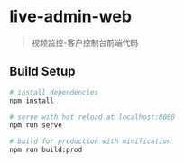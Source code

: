 # live-admin-web

> 视频监控-客户控制台前端代码

## Build Setup

``` bash
# install dependencies
npm install

# serve with hot reload at localhost:8080
npm run serve

# build for production with minification
npm run build:prod

```
